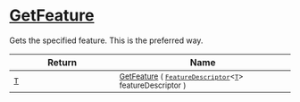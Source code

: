 # [GetFeature](./Signature-100663439.md)

Gets the specified feature. This is the preferred way.

| Return | Name | 
| --- | --- | 
| <sub>[T](./Signature-100663439.md)</sub><img width=200/>| <sub>[GetFeature](./Signature-100663439.md) ( [`FeatureDescriptor`](./../FeatureDescriptor-1.md)\<[`T`](./Signature-100663439.md)> featureDescriptor )</sub>| <br>


